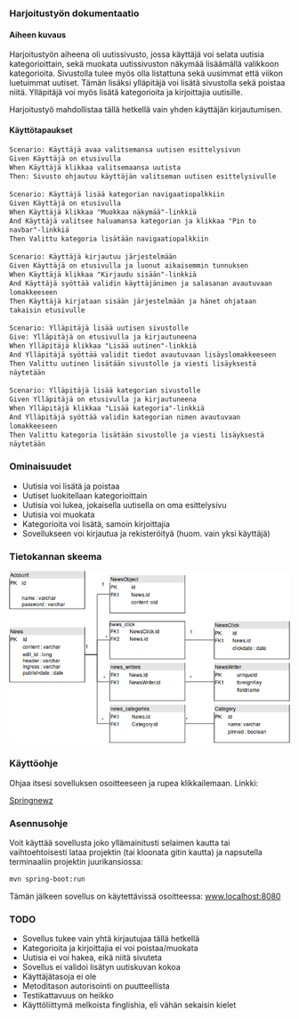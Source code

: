 ### Harjoitustyön dokumentaatio


#### Aiheen kuvaus
Harjoitustyön aiheena oli uutissivusto, jossa käyttäjä voi selata uutisia kategorioittain, sekä muokata uutissivuston näkymää lisäämällä valikkoon kategorioita. Sivustolla tulee myös olla listattuna sekä uusimmat että viikon luetuimmat uutiset. Tämän lisäksi ylläpitäjä voi lisätä sivustolla sekä poistaa niitä. Ylläpitäjä voi myös lisätä kategorioita ja kirjoittajia uutisille.

Harjoitustyö mahdollistaa tällä hetkellä vain yhden käyttäjän kirjautumisen.

#### Käyttötapaukset

```gherkin
Scenario: Käyttäjä avaa valitsemansa uutisen esittelysivun
Given Käyttäjä on etusivulla
When Käyttäjä klikkaa valitsemaansa uutista
Then: Sivusto ohjautuu käyttäjän valitseman uutisen esittelysivulle

Scenario: Käyttäjä lisää kategorian navigaatiopalkkiin
Given Käyttäjä on etusivulla
When Käyttäjä klikkaa "Muokkaa näkymää"-linkkiä
And Käyttäjä valitsee haluamansa kategorian ja klikkaa "Pin to navbar"-linkkiä
Then Valittu kategoria lisätään navigaatiopalkkiin

Scenario: Käyttäjä kirjautuu järjestelmään
Given Käyttäjä on etusivulla ja luonut aikaisemmin tunnuksen
When Käyttäjä klikkaa "Kirjaudu sisään"-linkkiä
And Käyttäjä syöttää validin käyttäjänimen ja salasanan avautuvaan lomakkeeseen
Then Käyttäjä kirjataan sisään järjestelmään ja hänet ohjataan takaisin etusivulle

Scenario: Ylläpitäjä lisää uutisen sivustolle
Give: Ylläpitäjä on etusivulla ja kirjautuneena
When Ylläpitäjä klikkaa "Lisää uutinen"-linkkiä
And Ylläpitäjä syöttää validit tiedot avautuvaan lisäyslomakkeeseen
Then Valittu uutinen lisätään sivustolle ja viesti lisäyksestä näytetään

Scenario: Ylläpitäjä lisää kategorian sivustolle
Given Ylläpitäjä on etusivulla ja kirjautuneena
When Ylläpitäjä klikkaa "Lisää kategoria"-linkkiä
And Ylläpitäjä syöttää validin kategorian nimen avautuvaan lomakkeeseen
Then Valittu kategoria lisätään sivustolle ja viesti lisäyksestä näytetään
```

### Ominaisuudet

- Uutisia voi lisätä ja poistaa
- Uutiset luokitellaan kategorioittain
- Uutisia voi lukea, jokaisella uutisella on oma esittelysivu
- Uutisia voi muokata
- Kategorioita voi lisätä, samoin kirjoittajia
- Sovellukseen voi kirjautua ja rekisteröityä (huom. vain yksi käyttäjä)


### Tietokannan skeema

![Tietokannan skeema](https://github.com/laimikko1/Springnewz/blob/master/documentation/springnewz-database.png)


### Käyttöohje

Ohjaa itsesi sovelluksen osoitteeseen ja rupea klikkailemaan. Linkki:

[Springnewz](https://springnewz.herokuapp.com/)


### Asennusohje
Voit käyttää sovellusta joko yllämainitusti selaimen kautta tai vaihtoehtoisesti
lataa projektin (tai kloonata gitin kautta) ja napsutella terminaaliin projektin juurikansiossa:
```bash
mvn spring-boot:run
```
Tämän jälkeen sovellus on käytettävissä osoitteessa:
www.localhost:8080




### TODO
- Sovellus tukee vain yhtä kirjautujaa tällä hetkellä
- Kategorioita ja kirjoittajia ei voi poistaa/muokata
- Uutisia ei voi hakea, eikä niitä sivuteta
- Sovellus ei validoi lisätyn uutiskuvan kokoa
- Käyttäjätasoja ei ole
- Metoditason autorisointi on puutteellista
- Testikattavuus on heikko
- Käyttöliittymä melkoista finglishia, eli vähän sekaisin kielet
